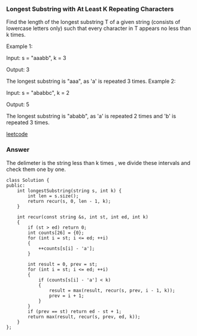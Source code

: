 ### Longest Substring with At Least K Repeating Characters
Find the length of the longest substring T of a given string (consists of lowercase letters only) such that every character in T appears no less than k times.

Example 1:

Input:
s = "aaabb", k = 3

Output:
3

The longest substring is "aaa", as 'a' is repeated 3 times.
Example 2:

Input:
s = "ababbc", k = 2

Output:
5

The longest substring is "ababb", as 'a' is repeated 2 times and 'b' is repeated 3 times.

[leetcode](https://leetcode.com/problems/longest-substring-with-at-least-k-repeating-characters/description/)

### Answer 
The delimeter is the string less than k times , we divide these intervals and check them one by one. 

	class Solution {
	public:
	    int longestSubstring(string s, int k) {
	        int len = s.size();
	        return recur(s, 0, len - 1, k);
	    }
	    
	    int recur(const string &s, int st, int ed, int k)
	    {
	        if (st > ed) return 0;
	        int counts[26] = {0};
	        for (int i = st; i <= ed; ++i)
	        {
	            ++counts[s[i] - 'a'];
	        }
	        
	        int result = 0, prev = st;
	        for (int i = st; i <= ed; ++i)
	        {
	            if (counts[s[i] - 'a'] < k) 
	            {
	                result = max(result, recur(s, prev, i - 1, k));
	                prev = i + 1;
	            }
	        }
	        if (prev == st) return ed - st + 1;
	        return max(result, recur(s, prev, ed, k));
	    }
	};